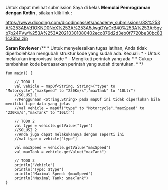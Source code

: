 Untuk dapat melihat submission Saya di kelas **Memulai Pemrograman dengan Kotlin** , silakan klik link : 

https://www.dicoding.com/dicodingassets/academy_submissions/3S%253A%253ABVd1OKND0NoX%253A%253A5JwgOYaOrB40%253A%253Ar5gyb7p24PVw%253A%253A20210301080402ecc876d2d3eb0f7720be30bc831c30ba.zip


**Saran Reviewer**
    /**
     * Untuk menyelesaikan tugas latihan, Anda tidak diperbolehkan mengubah struktur kode yang sudah ada. Kecuali:
     *    - Untuk melakukan improvisasi kode
     *    - Mengikuti perintah yang ada
     *
     * Cukup tambahkan kode berdasarkan perintah yang sudah ditentukan.
     *
     */
     
    fun main() {
     
        // TODO 1
        val vehicle = mapOf<String, String>("type" to "Motorcycle","maxSpeed" to "230Km/s","maxTank" to "10Ltr")
        //SOLUSI 1
        //Penggunaan <String,String> pada mapOf ini tidak diperlukan bila memiliki tipe data yang jelas
        //val vehicle = mapOf("type" to "Motorcycle","maxSpeed" to "230Km/s","maxTank" to "10Ltr")
     
        // TODO 2
        val type = vehicle.getValue("type")
        //SOLUSI 2
        //Anda juga dapat melakukannya dengan seperti ini
        //val type = vehicle["type"] 

        val maxSpeed = vehicle.getValue("maxSpeed")
        val maxTank = vehicle.getValue("maxTank")
     
        // TODO 3
        println("Vehicle")
        println("Type: $type")
        println("Maximal Speed: $maxSpeed")
        println("Maximal Tank: $maxTank")
    }
